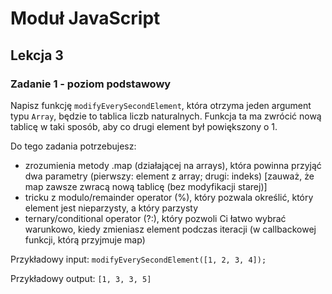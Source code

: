 # Moduł JavaScript

## Lekcja 3

### Zadanie 1 - poziom podstawowy

Napisz funkcję `modifyEverySecondElement`, która otrzyma jeden argument typu `Array`, będzie to tablica liczb naturalnych. Funkcja ta ma zwrócić nową tablicę w taki sposób, aby co drugi element był powiększony o 1.

Do tego zadania potrzebujesz:

- zrozumienia metody .map (działającej na arrays), która powinna przyjąć dwa parametry (pierwszy: element z array; drugi: indeks) [zauważ, że map zawsze zwracą nową tablicę (bez modyfikacji starej)]
- tricku z modulo/remainder operator (%), który pozwala określić, który element jest nieparzysty, a który parzysty
- ternary/conditional operator (?:), który pozwoli Ci łatwo wybrać warunkowo, kiedy zmieniasz element podczas iteracji (w callbackowej funkcji, którą przyjmuje map)

Przykładowy input:
`modifyEverySecondElement([1, 2, 3, 4]);`

Przykładowy output:
`[1, 3, 3, 5]`
